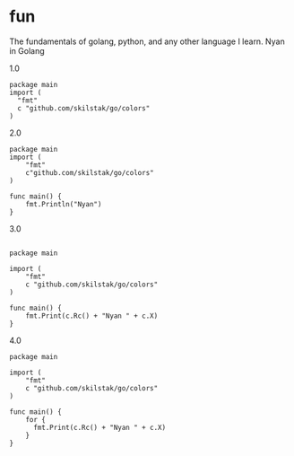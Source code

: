 # fun
The fundamentals of golang, python, and any other language I learn.
Nyan in Golang


1.0
```
package main
import (
  "fmt"
  c "github.com/skilstak/go/colors"
)
```
2.0
```
package main
import (
    "fmt"
    c"github.com/skilstak/go/colors"
)

func main() {
    fmt.Println("Nyan")
}
```
3.0
```

package main

import (
    "fmt"
    c "github.com/skilstak/go/colors"
)

func main() {
    fmt.Print(c.Rc() + "Nyan " + c.X)
}
```
4.0
```
package main

import (
    "fmt"
    c "github.com/skilstak/go/colors"
)

func main() {
    for {
      fmt.Print(c.Rc() + "Nyan " + c.X)
    }
}
